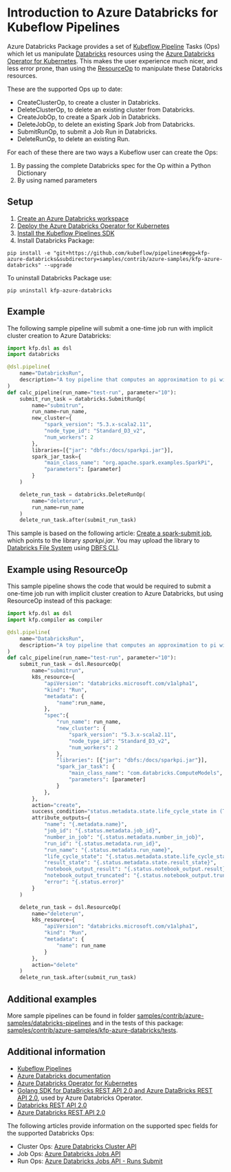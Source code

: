 # Introduction to Azure Databricks for Kubeflow Pipelines

Azure Databricks Package provides a set of [Kubeflow Pipeline](https://www.kubeflow.org/docs/pipelines/) 
Tasks (Ops) which let us manipulate [Databricks](https://azure.microsoft.com/services/databricks/) 
resources using the [Azure Databricks Operator for Kubernetes](
https://github.com/microsoft/azure-databricks-operator). This makes the user experience much nicer,
and less error prone, than using the [ResourceOp](
https://www.kubeflow.org/docs/pipelines/sdk/manipulate-resources/#resourceop) to manipulate
these Databricks resources.

These are the supported Ops up to date:

- CreateClusterOp, to create a cluster in Databricks.
- DeleteClusterOp, to delete an existing cluster from Databricks.
- CreateJobOp, to create a Spark Job in Databricks.
- DeleteJobOp, to delete an existing Spark Job from Databricks.
- SubmitRunOp, to submit a Job Run in Databricks.
- DeleteRunOp, to delete an existing Run.

For each of these there are two ways a Kubeflow user can create the Ops:
1) By passing the complete Databricks spec for the Op within a Python Dictionary
2) By using named parameters

## Setup

1) [Create an Azure Databricks workspace](
    https://docs.microsoft.com/en-us/azure/databricks/getting-started/try-databricks?toc=https%3A%2F%2Fdocs.microsoft.com%2Fen-us%2Fazure%2Fazure-databricks%2FTOC.json&bc=https%3A%2F%2Fdocs.microsoft.com%2Fen-us%2Fazure%2Fbread%2Ftoc.json#--step-2-create-an-azure-databricks-workspace)
2) [Deploy the Azure Databricks Operator for Kubernetes](
    https://github.com/microsoft/azure-databricks-operator/blob/master/docs/deploy.md)
3) [Install the Kubeflow Pipelines SDK](https://www.kubeflow.org/docs/pipelines/sdk/install-sdk/)
4) Install Databricks Package:
```
pip install -e "git+https://github.com/kubeflow/pipelines#egg=kfp-azure-databricks&subdirectory=samples/contrib/azure-samples/kfp-azure-databricks" --upgrade
```
To uninstall Databricks Package use:
```
pip uninstall kfp-azure-databricks
```

## Example

The following sample pipeline will submit a one-time job run with implicit cluster creation to Azure 
Databricks:

```python
import kfp.dsl as dsl
import databricks

@dsl.pipeline(
    name="DatabricksRun",
    description="A toy pipeline that computes an approximation to pi with Databricks."
)
def calc_pipeline(run_name="test-run", parameter="10"):
    submit_run_task = databricks.SubmitRunOp(
        name="submitrun",
        run_name=run_name,
        new_cluster={
            "spark_version": "5.3.x-scala2.11",
            "node_type_id": "Standard_D3_v2",
            "num_workers": 2
        },
        libraries=[{"jar": "dbfs:/docs/sparkpi.jar"}],
        spark_jar_task={
            "main_class_name": "org.apache.spark.examples.SparkPi",
            "parameters": [parameter]
        }
    )

    delete_run_task = databricks.DeleteRunOp(
        name="deleterun",
        run_name=run_name
    )
    delete_run_task.after(submit_run_task)    
```

This sample is based on the following article: [Create a spark-submit job](
https://docs.databricks.com/dev-tools/api/latest/examples.html#create-and-run-a-jar-job), which 
points to the library *sparkpi.jar*. You may upload the library to [Databricks 
File System](https://docs.microsoft.com/en-us/azure/databricks/data/databricks-file-system) using 
[DBFS CLI](https://docs.microsoft.com/en-us/azure/databricks/dev-tools/databricks-cli#dbfs-cli).

## Example using ResourceOp

This sample pipeline shows the code that would be required to submit a one-time job run with 
implicit cluster creation to Azure Databricks, but using ResourceOp instead of this package:

```python
import kfp.dsl as dsl
import kfp.compiler as compiler

@dsl.pipeline(
    name="DatabricksRun",
    description="A toy pipeline that computes an approximation to pi with Databricks."
)
def calc_pipeline(run_name="test-run", parameter="10"):
    submit_run_task = dsl.ResourceOp(
        name="submitrun",
        k8s_resource={
            "apiVersion": "databricks.microsoft.com/v1alpha1",
            "kind": "Run",
            "metadata": {
                "name":run_name,
            },
            "spec":{
                "run_name": run_name,
                "new_cluster": {
                    "spark_version": "5.3.x-scala2.11",
                    "node_type_id": "Standard_D3_v2",
                    "num_workers": 2
                },
                "libraries": [{"jar": "dbfs:/docs/sparkpi.jar"}],
                "spark_jar_task": {
                    "main_class_name": "com.databricks.ComputeModels",
                    "parameters": [parameter]
                }
            },
        },
        action="create",
        success_condition="status.metadata.state.life_cycle_state in (TERMINATED, SKIPPED, INTERNAL_ERROR)",
        attribute_outputs={
            "name": "{.metadata.name}",
            "job_id": "{.status.metadata.job_id}",
            "number_in_job": "{.status.metadata.number_in_job}",
            "run_id": "{.status.metadata.run_id}",
            "run_name": "{.status.metadata.run_name}",
            "life_cycle_state": "{.status.metadata.state.life_cycle_state}",
            "result_state": "{.status.metadata.state.result_state}",
            "notebook_output_result": "{.status.notebook_output.result}",
            "notebook_output_truncated": "{.status.notebook_output.truncated}",
            "error": "{.status.error}"
        }
    )

    delete_run_task = dsl.ResourceOp(
        name="deleterun",
        k8s_resource={
            "apiVersion": "databricks.microsoft.com/v1alpha1",
            "kind": "Run",
            "metadata": {
                "name": run_name
            }
        },
        action="delete"
    )
    delete_run_task.after(submit_run_task)
```

## Additional examples

More sample pipelines can be found in folder 
[samples/contrib/azure-samples/databricks-pipelines](../databricks-pipelines/) and in the tests of 
this package: [samples/contrib/azure-samples/kfp-azure-databricks/tests](./tests/).

## Additional information
- [Kubeflow Pipelines](https://www.kubeflow.org/docs/pipelines/) 
- [Azure Databricks documentation](https://docs.microsoft.com/azure/azure-databricks/) 
- [Azure Databricks Operator for Kubernetes](https://github.com/microsoft/azure-databricks-operator)
- [Golang SDK for DataBricks REST API 2.0 and Azure DataBricks REST API 2.0](
    https://github.com/xinsnake/databricks-sdk-golang), used by Azure Databricks Operator.
- [Databricks REST API 2.0](https://docs.databricks.com/dev-tools/api/latest/index.html)
- [Azure Databricks REST API 2.0](
    https://docs.microsoft.com/en-us/azure/databricks/dev-tools/api/latest/)

The following articles provide information on the supported spec fields for the supported Databricks
Ops:  
- Cluster Ops: [Azure Databricks Cluster API](
    https://docs.microsoft.com/en-us/azure/databricks/dev-tools/api/latest/clusters)
- Job Ops: [Azure Databricks Jobs API](
    https://docs.microsoft.com/en-us/azure/databricks/dev-tools/api/latest/jobs)
- Run Ops: [Azure Databricks Jobs API - Runs Submit](
    https://docs.microsoft.com/en-us/azure/databricks/dev-tools/api/latest/jobs#--runs-submit)

